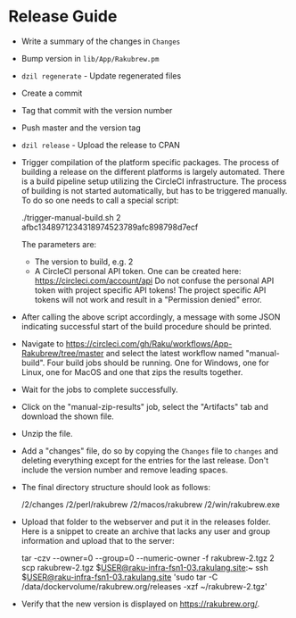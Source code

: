 Release Guide
=============

- Write a summary of the changes in `Changes`
- Bump version in `lib/App/Rakubrew.pm`
- `dzil regenerate` - Update regenerated files
- Create a commit
- Tag that commit with the version number
- Push master and the version tag
- `dzil release` - Upload the release to CPAN
- Trigger compilation of the platform specific packages. The process of
  building a release on the different platforms is largely automated. There is
  a build pipeline setup utilizing the CircleCI infrastructure. The process of
  building is not started automatically, but has to be triggered manually. To
  do so one needs to call a special script:

    ./trigger-manual-build.sh 2 afbc1348971234318974523789afc898798d7ecf

  The parameters are:
  - The version to build, e.g. 2
  - A CircleCI personal API token. One can be created here: <https://circleci.com/account/api>
    Do not confuse the personal API token with project specific API tokens! The
    project specific API tokens will not work and result in a
    "Permission denied" error.

- After calling the above script accordingly, a message with some JSON
  indicating successful start of the build procedure should be printed.
- Navigate to <https://circleci.com/gh/Raku/workflows/App-Rakubrew/tree/master>
  and select the latest workflow named "manual-build". Four build jobs should
  be running. One for Windows, one for Linux, one for MacOS and one that zips
  the results together.
- Wait for the jobs to complete successfully.
- Click on the "manual-zip-results" job, select the "Artifacts" tab and
  download the shown file.
- Unzip the file.
- Add a "changes" file, do so by copying the `Changes` file to `changes` and
  deleting everything except for the entries for the last release. Don't
  include the version number and remove leading spaces.
- The final directory structure should look as follows:

    /2/changes
    /2/perl/rakubrew
    /2/macos/rakubrew
    /2/win/rakubrew.exe

- Upload that folder to the webserver and put it in the releases folder. Here
  is a snippet to create an archive that lacks any user and group information
  and upload that to the server:

    tar -czv --owner=0 --group=0 --numeric-owner -f rakubrew-2.tgz 2
    scp rakubrew-2.tgz $USER@raku-infra-fsn1-03.rakulang.site:~
    ssh $USER@raku-infra-fsn1-03.rakulang.site 'sudo tar -C /data/dockervolume/rakubrew.org/releases -xzf ~/rakubrew-2.tgz'

- Verify that the new version is displayed on <https://rakubrew.org/>.

